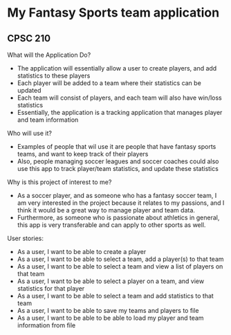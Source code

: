# My Fantasy Sports team application
## CPSC 210 ##


What will the Application Do?

- The application will essentially allow a user to create players, and add statistics to these players
- Each player will be added to a team where their statistics can be updated
- Each team will consist of players, and each team will also have win/loss statistics 
- Essentially, the application is a tracking application that manages player and team information

Who will use it?
- Examples of people that wil use it are people that have fantasy sports teams, and want to keep track of their players
- Also, people managing soccer leagues and soccer coaches could also use this app to track player/team statistics, and update these statistics

Why is this project of interest to me?
- As a soccer player, and as someone who has a fantasy soccer team, 
I am very interested in the project because it relates to my passions, and I think it would be a great way to manage player and team data.
- Furthermore, as someone who is passionate about athletics in general, this app is very transferable and can apply to other sports as well. 
 
User stories: 
- As a user, I want to be able to create a player
- As a user, I want to be able to select a team, add a player(s) to that team
- As a user, I want to be able to select a team and view a list of players on that team
- As a user, I want to be able to select a player on a team, and view statistics for that player
- As a user, I want to be able to select a team and add statistics to that team
- As a user, I want to be able to save my teams and players to file
- As a user, I want to be able to be able to load my player and team information from file 